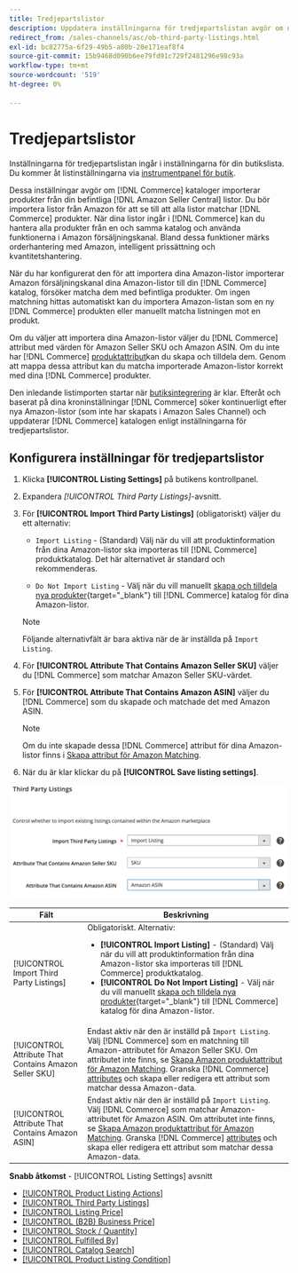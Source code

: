 ```yaml
---
title: Tredjepartslistor
description: Uppdatera inställningarna för tredjepartslistan avgör om din Commerce-katalog importerar produkter från dina befintliga Amazon Seller Central-listor.
redirect_from: /sales-channels/asc/ob-third-party-listings.html
exl-id: bc82775a-6f29-49b5-a80b-20e171eaf8f4
source-git-commit: 15b9468d090b6ee79fd91c729f2481296e98c93a
workflow-type: tm+mt
source-wordcount: '519'
ht-degree: 0%

---
```


# Tredjepartslistor

Inställningarna för tredjepartslistan ingår i inställningarna för din butikslista. Du kommer åt listinställningarna via [instrumentpanel för butik](./amazon-store-dashboard.md).

Dessa inställningar avgör om [!DNL Commerce] kataloger importerar produkter från din befintliga [!DNL Amazon Seller Central] listor. Du bör importera listor från Amazon för att se till att alla listor matchar [!DNL Commerce] produkter. När dina listor ingår i [!DNL Commerce] kan du hantera alla produkter från en och samma katalog och använda funktionerna i Amazon försäljningskanal. Bland dessa funktioner märks orderhantering med Amazon, intelligent prissättning och kvantitetshantering.

När du har konfigurerat den för att importera dina Amazon-listor importerar Amazon försäljningskanal dina Amazon-listor till din [!DNL Commerce] katalog, försöker matcha dem med befintliga produkter. Om ingen matchning hittas automatiskt kan du importera Amazon-listan som en ny [!DNL Commerce] produkten eller manuellt matcha listningen mot en produkt.

Om du väljer att importera dina Amazon-listor väljer du [!DNL Commerce] attribut med värden för Amazon Seller SKU och Amazon ASIN. Om du inte har [!DNL Commerce] [produktattribut](./ob-creating-magento-attributes.md)kan du skapa och tilldela dem. Genom att mappa dessa attribut kan du matcha importerade Amazon-listor korrekt med dina [!DNL Commerce] produkter.

Den inledande listimporten startar när [butiksintegrering](./store-integration.md) är klar. Efteråt och baserat på dina kroninställningar [!DNL Commerce] söker kontinuerligt efter nya Amazon-listor (som inte har skapats i Amazon Sales Channel) och uppdaterar [!DNL Commerce] katalogen enligt inställningarna för tredjepartslistor.

## Konfigurera inställningar för tredjepartslistor

1. Klicka **[!UICONTROL Listing Settings]** på butikens kontrollpanel.

1. Expandera _[!UICONTROL Third Party Listings]_-avsnitt.

1. För **[!UICONTROL Import Third Party Listings]** (obligatoriskt) väljer du ett alternativ:

   - `Import Listing` - (Standard) Välj när du vill att produktinformation från dina Amazon-listor ska importeras till [!DNL Commerce] produktkatalog. Det här alternativet är standard och rekommenderas.

   - `Do Not Import Listing` - Välj när du vill manuellt [skapa och tilldela nya produkter](https://docs.magento.com/user-guide/catalog/products.html){target=&quot;_blank&quot;} till [!DNL Commerce] katalog för dina Amazon-listor.
   >[!NOTE]
   >Följande alternativfält är bara aktiva när de är inställda på `Import Listing`.

1. För **[!UICONTROL Attribute That Contains Amazon Seller SKU]** väljer du [!DNL Commerce] som matchar Amazon Seller SKU-värdet.

1. För **[!UICONTROL Attribute That Contains Amazon ASIN]** väljer du [!DNL Commerce] som du skapade och matchade det med Amazon ASIN.

   >[!NOTE]
   >Om du inte skapade dessa [!DNL Commerce] attribut för dina Amazon-listor finns i [Skapa attribut för Amazon Matching](./ob-creating-magento-attributes.md).

1. När du är klar klickar du på **[!UICONTROL Save listing settings]**.

![Tredjepartslistor](assets/amazon-third-party-listings.png)

| Fält | Beskrivning |
|---|---|
| [!UICONTROL Import Third Party Listings] | Obligatoriskt. Alternativ:<ul><li>**[!UICONTROL Import Listing]** - (Standard) Välj när du vill att produktinformation från dina Amazon-listor ska importeras till [!DNL Commerce] produktkatalog. </li><li>**[!UICONTROL Do Not Import Listing]** - Välj när du vill manuellt [skapa och tilldela nya produkter](https://docs.magento.com/user-guide/catalog/products.html){target=&quot;_blank&quot;} till [!DNL Commerce] katalog för dina Amazon-listor.</li></ul> |
| [!UICONTROL Attribute That Contains Amazon Seller SKU] | Endast aktiv när den är inställd på `Import Listing`.<br>Välj [!DNL Commerce] som en matchning till Amazon-attributet för Amazon Seller SKU. Om attributet inte finns, se [Skapa Amazon produktattribut för Amazon Matching](./ob-creating-magento-attributes.md). Granska [!DNL Commerce] [attributes](./managing-attributes.md) och skapa eller redigera ett attribut som matchar dessa Amazon-data. |
| [!UICONTROL Attribute That Contains Amazon ASIN] | Endast aktiv när den är inställd på `Import Listing`.<br>Välj [!DNL Commerce] som matchar Amazon-attributet för Amazon ASIN. Om attributet inte finns, se [Skapa Amazon produktattribut för Amazon Matching](./ob-creating-magento-attributes.md). Granska [!DNL Commerce] [attributes](./managing-attributes.md) och skapa eller redigera ett attribut som matchar dessa Amazon-data. |

**Snabb åtkomst** - [!UICONTROL Listing Settings] avsnitt

- [[!UICONTROL Product Listing Actions]](./product-listing-actions.md)
- [[!UICONTROL Third Party Listings]](./third-party-listing-settings.md)
- [[!UICONTROL Listing Price]](./listing-price.md)
- [[!UICONTROL (B2B) Business Price]](./business-pricing.md)
- [[!UICONTROL Stock / Quantity]](./stock-quantity.md)
- [[!UICONTROL Fulfilled By]](./fulfilled-by.md)
- [[!UICONTROL Catalog Search]](./catalog-search.md)
- [[!UICONTROL Product Listing Condition]](./product-listing-condition.md)
